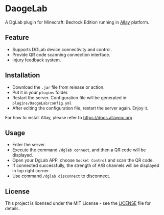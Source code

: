 # DaogeLab

A DgLab plugin for Minecraft: Bedrock Edition running in [Allay](https://github.com/AllayMC/Allay) platform.

## Feature

- Supports DGLab device connectivity and control.
- Provide QR code scanning connection interface.
- Injury feedback system.

## Installation

- Download the `.jar` file from release or action.
- Put it in your `plugins` folder.
- Restart the server. Configuration file will be generated in `plugins/DaogeLab/config.yml`
- After editing the configuration file, restart the server again. Enjoy it.

For how to install Allay, please refer to https://docs.allaymc.org.

## Usage

- Enter the server.
- Execute the command `/dglab connect`, and then a QR code will be displayed.
- Open your DgLab APP, choose `Socket Control` and scan the QR code.
- If connected successfully, the strength of A/B channels will be displayed in top right corner.
- Use command `/dglab disconnect` to disconnect.

## License

This project is licensed under the MIT License - see the [LICENSE](LICENSE) file for details.